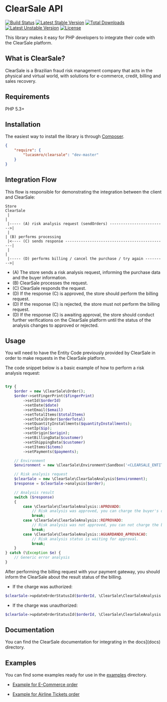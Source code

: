 # ClearSale API

[![Build Status](https://travis-ci.org/lucasmro/ClearSale.png)](https://travis-ci.org/lucasmro/ClearSale)
[![Latest Stable Version](https://poser.pugx.org/lucasmro/clearsale/v/stable)](https://packagist.org/packages/lucasmro/clearsale)
[![Total Downloads](https://poser.pugx.org/lucasmro/clearsale/downloads)](https://packagist.org/packages/lucasmro/clearsale)
[![Latest Unstable Version](https://poser.pugx.org/lucasmro/clearsale/v/unstable)](https://packagist.org/packages/lucasmro/clearsale)
[![License](https://poser.pugx.org/lucasmro/clearsale/license)](https://packagist.org/packages/lucasmro/clearsale)

This library makes it easy for PHP developers to integrate their code with the ClearSale platform.

## What is ClearSale?

ClearSale is a Brazilian fraud risk management company that acts in the physical and virtual world, with solutions
for e-commerce, credit, billing and sales recovery.

## Requirements

PHP 5.3+

## Installation

The easiest way to install the library is through [Composer](http://getcomposer.org/).

```JSON
{
    "require": {
        "lucasmro/clearsale": "dev-master"
    }
}
```

## Integration Flow

This flow is responsible for demonstrating the integration between the client and ClearSale:

    Store                                                                 ClearSale
     |                                                                       |
     |----- (A) risk analysis request (sendOrders) ------------------------->|
     |                                                                       | (B) performs processing
     |<---- (C) sends response ----------------------------------------------|
     |                                                                       |
     |----- (D) performs billing / cancel the purchase / try again --------->|

* (A) The store sends a risk analysis request, informing the purchase data and the buyer information.
* (B) ClearSale processes the request.
* (C) ClearSale responds the request.
* (D) If the response (C) is approved, the store should perform the billing request.
* (D) If the response (C) is rejected, the store must not perform the billing request.
* (D) If the response (C) is awaiting approval, the store should conduct further verifications on the ClearSale
platform until the status of the analysis changes to approved or rejected.

## Usage

You will need to have the Entity Code previously provided by ClearSale in order to make requests in the ClearSale platform.

The code snippet below is a basic example of how to perform a risk analysis request:

```PHP

try {
    $order = new \ClearSale\Order();
    $order->setFingerPrint($fingerPrint)
        ->setId($orderId)
        ->setDate($date)
        ->setEmail($email)
        ->setTotalItems($totalItems)
        ->setTotalOrder($orderTotal)
        ->setQuantityInstallments($quantityInstallments);
        ->setIp($ip);
        ->setOrigin($origin);
        ->setBillingData($customer)
        ->setShippingData($customer)
        ->setItems($items)
        ->setPayments($payments);

    // Environment
    $environment = new \ClearSale\Environment\Sandbox('<CLEARSALE_ENTITY_CODE>');

    // Risk analysis request
    $clearSale = new \ClearSale\ClearSaleAnalysis($environment);
    $response = $clearSale->analysis($order);

    // Analysis result
    switch ($response)
    {
        case \ClearSale\ClearSaleAnalysis::APROVADO:
            // Risk analysis was approved, you can charge the buyer's order
            break;
        case \ClearSale\ClearSaleAnalysis::REPROVADO:
            // Risk analysis was not approved, you can not charge the buyer's order
            break;
        case \ClearSale\ClearSaleAnalysis::AGUARDANDO_APROVACAO:
            // Risk analysis status is waiting for approval.
            break;
    }
} catch (\Exception $e) {
    // Generic error analysis
}
```

After performing the billing request with your payment gateway, you should inform the ClearSale about the result status of the billing.

* If the charge was authorized:

```PHP
$clearSale->updateOrderStatusId($orderId, \ClearSale\ClearSaleAnalysis::APROVADO);
```

* If the charge was unauthorized:

```PHP
$clearSale->updateOrderStatusId($orderId, \ClearSale\ClearSaleAnalysis::REPROVADO);
```

## Documentation

You can find the ClearSale documentation for integrating in the docs](docs) directory.

## Examples

You can find some examples ready for use in the [examples](examples) directory.

* [Example for E-Commerce order](examples/ecommerce-order-example.php)

* [Example for Airline Tickets order](examples/airline-ticket-order-example.php)
